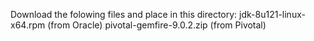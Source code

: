 Download the folowing files and place in this directory:
jdk-8u121-linux-x64.rpm (from Oracle)
pivotal-gemfire-9.0.2.zip (from Pivotal)
